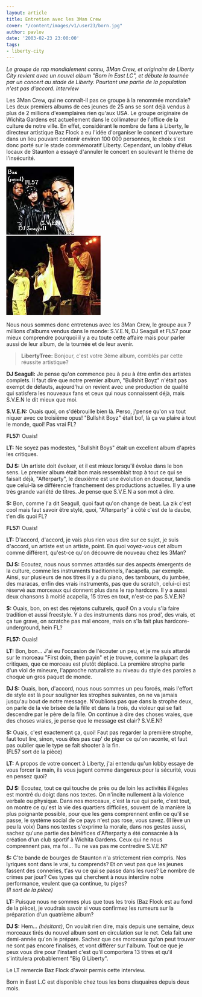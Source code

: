 ```yaml
---
layout: article
title: Entretien avec les 3Man Crew
cover: "/content/images/v1/user23/born.jpg"
author: pavlov
date: '2003-02-23 23:00:00'
tags:
- liberty-city
---
```


_Le groupe de rap mondialement connu, 3Man Crew, et originaire de Liberty City revient avec un nouvel album "Born in East LC", et débute la tournée par un concert au stade de Liberty. Pourtant une partie de la population n'est pas d'accord. Interview_

Les 3Man Crew, qui ne connaît-il pas ce groupe à la renommée mondiale? Les deux premiers albums de ces jeunes de 25 ans se sont déjà vendus à plus de 2 millions d'exemplaires rien qu'aux USA. Le groupe originaire de Wichita Gardens est actuellement dans le collimateur de l'office de la culture de notre ville. En effet, considérant le nombre de fans à Liberty, le directeur artistique Baz Flock a eu l'idée d'organiser le concert d'ouverture dans un lieu pouvant contenir environ 100 000 personnes, le choix s'est donc porté sur le stade commémoratif Liberty. Cependant, un lobby d'élus locaux de Staunton a essayé d'annuler le concert en soulevant le thème de l'insécurité.

![](  /content/images/v1/user23/3man01.jpg)  
 ![](  /content/images/v1/user23/3man02.jpg)

Nous nous sommes donc entretenus avec les 3Man Crew, le groupe aux 7 millions d'albums vendus dans le monde: S.V.E.N, DJ Seagull et FL57 pour mieux comprendre pourquoi il y a eu toute cette affaire mais pour parler aussi de leur album, de la tournée et de leur avenir.

> **LibertyTree:** Bonjour, c'est votre 3ème album, comblés par cette réussite artistique?

**DJ Seagull:** Je pense qu'on commence peu à peu à être enfin des artistes complets. Il faut dire que notre premier album, "Bullshit Boyz" n'était pas exempt de défauts, aujourd'hui on revient avec une production de qualité qui satisfera les nouveaux fans et ceux qui nous connaissent déjà, mais S.V.E.N le dit mieux que moi.

> 

**S.V.E.N:** Ouais quoi, on s'débrouille bien là. Perso, j'pense qu'on va tout niquer avec ce troisième opus! "Bullshit Boyz" était bof, là ça va plaire à tout le monde, quoi! Pas vrai FL?

> 

**FL57:** Ouais!

> 

**LT:** Ne soyez pas modestes, "Bullshit Boys" était un excellent album d'après les critiques.

> 

**DJ S:** Un artiste doit évoluer, et il est mieux lorsqu'il évolue dans le bon sens. Le premier album était bon mais ressemblait trop à tout ce qui se faisait déjà, "Afterparty", le deuxième est une évolution en douceur, tandis que celui-là se différencie franchement des productions actuelles. Il y a une très grande variété de titres. Je pense que S.V.E.N a son mot à dire.

> 

**S:** Bon, comme l'a dit Seagull, quoi faut qu'on change de beat. La zik c'est cool mais faut savoir être stylé, quoi, "Afterparty" à côté c'est de la daube, t'en dis quoi FL?

> 

**FL57:** Ouais!

> 

**LT:** D'accord, d'accord, je vais plus rien vous dire sur ce sujet, je suis d'accord, un artiste est un artiste, point. En quoi voyez-vous cet album comme différent, qu'est-ce qu'on découvre de nouveau chez les 3Man?

> 

**DJ S:** Ecoutez, nous nous sommes attardés sur des aspects émergents de la culture, comme les instruments traditionnels, l'acapella, par exemple. Ainsi, sur plusieurs de nos titres il y a du piano, des tambours, du jumbée, des maracas, enfin des vrais instruments, pas que du scratch, celui-ci est réservé aux morceaux qui donnent plus dans le rap hardcore. Il y a aussi deux chansons à moitié acapella, 15 titres en tout, n'est-ce pas S.V.E.N?

> 

**S:** Ouais, bon, on est des rejetons culturels, quoi! On a voulu s'la faire tradition et aussi freestyle. Y a des instruments dans nos prod', des vrais, et ça tue grave, on scratche pas mal encore, mais on s'la fait plus hardcore-underground, hein FL?

> 

**FL57:** Ouais!

> 

**LT:** Bon, bon... J'ai eu l'occasion de l'écouter un peu, et je me suis attardé sur le morceau "First doin, then payin" et je trouve, comme la plupart des critiques, que ce morceau est plutôt déplacé. La première strophe parle d'un viol de mineure, l'approche naturaliste au niveau du style des paroles a choqué un gros paquet de monde.

> 

**DJ S:** Ouais, bon, d'accord, nous nous sommes un peu forcés, mais l'effort de style est là pour souligner les strophes suivantes, on ne va jamais jusqu'au bout de notre message. N'oublions pas que dans la strophe deux, on parle de la vie brisée de la fille et dans la trois, du violeur qui se fait descendre par le père de la fille. On continue à dire des choses vraies, que des choses vraies, je pense que le message est clair? S.V.E.N?

> 

**S:** Ouais, c'est exactement ça, quoi! Faut pas regarder la première strophe, faut tout lire, sinon, vous êtes pas cap' de piger ce qu'on raconte, et faut pas oublier que le type se fait shooter à la fin.  
(FL57 sort de la pièce)

> 

**LT:** A propos de votre concert à Liberty, j'ai entendu qu'un lobby essaye de vous forcer la main, ils vous jugent comme dangereux pour la sécurité, vous en pensez quoi?

> 

**DJ S:** Ecoutez, tout ce qui touche de près ou de loin les activités illégales est montré du doigt dans nos textes. On n'incite nullement à la violence verbale ou physique. Dans nos morceaux, c'est la rue qui parle, c'est tout, on montre ce qu'est la vie des quartiers difficiles, souvent de la manière la plus poignante possible, pour que les gens comprennent enfin ce qu'il se passe, le système social de ce pays n'est pas rose, vous savez. (Il lève un peu la voix) Dans nos textes s'exprime la morale, dans nos gestes aussi, sachez qu'une partie des bénéfices d'Afterparty a été consacrée à la création d'un club sportif à Wichita Gardens. Ceux qui ne nous comprennent pas, ma foi... Tu ne vas pas me contredire S.V.E.N?

> 

**S:** C'te bande de bourges de Staunton n'a strictement rien compris. Nos lyriques sont dans le vrai, tu comprends? Et on veut pas que les jeunes fassent des conneries, t'as vu ce qui se passe dans les rues? Le nombre de crimes par jour? Ces types qui cherchent à nous interdire notre performance, veulent que ça continue, tu piges?  
_(Il sort de la pièce)_

> 

**LT:** Puisque nous ne sommes plus que tous les trois (Baz Flock est au fond de la pièce), je voudrais savoir si vous confirmez les rumeurs sur la préparation d'un quatrième album?

> 

**DJ S:** Hem... _(hésitant)_, On voulait rien dire, mais depuis une semaine, deux morceaux tirés du nouvel album sont en circulation sur le net. Cela fait une demi-année qu'on le prépare. Sachez que ces morceaux qu'on peut trouver ne sont pas encore finalisés, et vont différer sur l'album. Tout ce que je peux vous dire pour l'instant c'est qu'il comportera 13 titres et qu'il s'intitulera probablement "Big G Liberty".

Le LT remercie Baz Flock d'avoir permis cette interview.

Born in East L.C est disponible chez tous les bons disquaires depuis deux mois.

<!--kg-card-end: markdown-->
